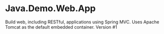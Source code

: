 # Java.Demo.Web.App
Build web, including RESTful, applications using Spring MVC. Uses Apache Tomcat as the default embedded container.
Version #1
